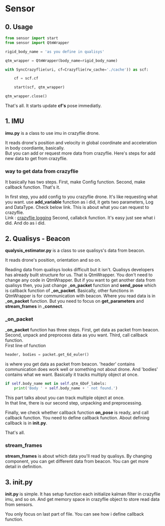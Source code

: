 # Sensor

## 0. Usage
```python
from sensor import start
from sensor import QtmWrapper

rigid_body_name = 'as you define in qualisys'

qtm_wrapper = QtmWrapper(body_name=rigid_body_name)

with SyncCrazyflie(uri, cf=Crazyflie(rw_cache='./cache')) as scf:

    cf = scf.cf

    start(scf, qtm_wrapper)

qtm_wrapper.close()
```
That's all. It starts update __cf's__ pose immediatly.<br>

## 1. IMU

__imu.py__ is a class to use imu in crazyflie drone.<br>

It reads drone's position and velocity in global coordinate and acceleration in body coordiante, basically.<br>
But you can add or request more data from crazyflie. Here's steps for add new data to get from crazyflie.<br>

### way to get data from crazyflie
It basically has two steps. First, make Config function. Second, make callback function. That's it.<br>

In first step, you add config to you crazyflie drone. It's like requesting what you want. use __add_variable__ function as i did, it gets two parameters, Log and DataType. Check below link. This is about what you can request to crazyflie.<br>
Link : [crazyflie logging](https://www.bitcraze.io/documentation/repository/crazyflie-firmware/master/api/logs/)
Second, callabck function. It's easy just see what i did. And do as i did.<br>

## 2. Qualisys - Beacon

__qualysis_estimator.py__ is a class to use qualisys's data from beacon.<br>

It reads drone's position, orientation and so on.<br>

Reading data from qualisys looks difficult but it isn't. Qualisys developers has already built structure for us. That is QtmWrapper. You don't need to change any code in QtmWrapper. But if you want to get another data from qualisys then, you just change ___on_packet__ function and __send_pose__ which is callback function of ___on_packet__. Basically, other functions in QtmWrapper is for communication with beacon. Where you read data is in ___on_packet__ function. But you need to focus on __get_parameters__ and __stream_frames__ in ___connect__.<br>

### _on_packet
___on_packet__ function has three steps. First, get data as packet from beacon. Second, unpack and preprocess data as you want. Third, call callback function.<br>
First line of function
```python
header, bodies = packet.get_6d_euler()
```
is where you get data as packet from beacon. 'header' contains communication does work well or something not about drone. And 'bodies' contains what we want. Basically it tracks multiply object at once.
```python
if self.body_name not in self.qtm_6DoF_labels:
    print('Body ' + self.body_name + ' not found.')
``` 
This part talks about you can track multiple object at once.<br>
In that line, there is our second step, unpacking and preprocessing.<br>

Finally, we check whether callback function __on_pose__ is ready, and call callback function. You need to define callback function. About defining callback is in __init.py__.<br>

That's all. 

### stream_frames
__stream_frames__ is about which data you'll read by qualisys.
By changing component, you can get different data from beacon. You can get more detail in definition.

## 3. init.py
__init.py__ is simple. It has setup function each initialize kalman filter in crazyflie imu, and so on. And get memory space in crazyflie object to store read data from sensors.<br>

You only focus on last part of file. You can see how i define callback function. 